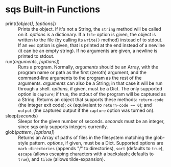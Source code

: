 sqs Built-in Functions
=====

<dl>

<dt> print(<i>[object]</i>, <i>[options]</i>) </dt>
<dd>
Prints the object.  If it's not a String, the <code>string</code> method will be called on it.  <i>options</i> is a dictionary.  If a <code>file</code> option is given, the object is written to the file (by calling its <code>write()</code> method) instead of to stdout.  If an <code>end</code> option is given, that is printed at the end instead of a newline (it can be an empty string).  If no arguments are given, a newline is printed to stdout.
</dd>

<dt> run(<i>arguments</i>, <i>[options]</i>) </dt>
<dd>
Runs a program.  Normally, <i>arguments</i> should be an Array, with the program name or path as the first (zeroth) argument, and the command-line arguments to the program as the rest of the arguments.  <i>arguments</i> can also be a String; in that case it will be run through a shell.  <i>options</i>, if given, must be a Dict.  The only supported option is <code>capture</code>; if true, the stdout of the program will be captured as a String.  Returns an object that supports these methods: <code>return-code</code> (the integer exit code); <code>ok</code> (equivalent to <code>return-code == 0</code>); and <code>output</code> (the captured output if the <code>capture</code> option was turned on).
</dd>

<dt> sleep(<i>seconds</i>) </dt>
<dd>
Sleeps for the given number of seconds.  <i>seconds</i> must be an integer, since sqs only supports integers currently.
</dd>

<dt> glob(<i>pattern</i>, <i>[options]</i>) </dt>
<dd>
Returns an Array of paths of files in the filesystem matching the glob-style pattern.  <i>options</i>, if given, must be a Dict.  Supported options are <code>mark-directories</code> (appends "/" to directories), <code>sort</code> (defaults to <code>true</code>), <code>escape</code> (allows escaping characters with a backslash; defaults to <code>true</code>), and <code>tilde</code> (allows tilde-expansion).
</dd>

</dl>


